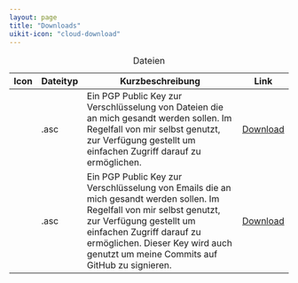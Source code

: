 ```yaml
---
layout: page
title: "Downloads"
uikit-icon: "cloud-download"
---
```


<table class="uk-table uk-table-small uk-table-justify">
    <caption>Dateien</caption>
    <thead>
        <tr>
            <th>Icon</th>
            <th>Dateityp</th>
            <th>Kurzbeschreibung</th>
            <th>Link</th>
        </tr>
    </thead>
    <tbody>
        <tr>
            <td><span uk-icon="unlock"></span></td>
            <td>.asc</td>
            <td>Ein PGP Public Key zur Verschlüsselung von <emph>Dateien</emph> die an mich gesandt werden sollen. Im Regelfall von mir selbst genutzt, zur Verfügung gestellt um einfachen Zugriff darauf zu ermöglichen.</td>
            <td><a href="/downloads/gpg-public-key-Files-for-Flowinho-(C47B8A38).asc">Download</a></td>
        </tr>
        <tr>
            <td><span uk-icon="unlock"></span></td>
            <td>.asc</td>
            <td>Ein PGP Public Key zur Verschlüsselung von <emph>Emails</emph> die an mich gesandt werden sollen. Im Regelfall von mir selbst genutzt, zur Verfügung gestellt um einfachen Zugriff darauf zu ermöglichen. Dieser Key wird auch genutzt um meine Commits auf GitHub zu signieren.</td>
            <td><a href="/downloads/gpg-public-key-contact-at-flowinho-(925854D4).asc">Download</a></td>
        </tr>
    </tbody>
</table>